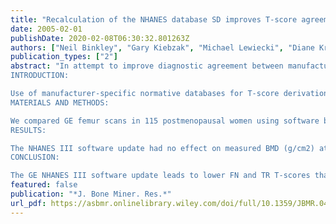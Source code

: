 ```yaml
---
title: "Recalculation of the NHANES database SD improves T-score agreement and reduces osteoporosis prevalence"
date: 2005-02-01
publishDate: 2020-02-08T06:30:32.801263Z
authors: ["Neil Binkley", "Gary Kiebzak", "Michael Lewiecki", "Diane Krueger", "Ronald Gangnon", "Paul Miller", "John Shepherd", "Marc Drezner"]
publication_types: ["2"]
abstract: "In attempt to improve diagnostic agreement between manufacturers, a recent software update incorporated NHANES III data in GE Lunar densitometers. As a result, the femur neck and trochanter T-scores were lowered, and osteoporosis prevalence was increased. Use of a recalculated young-normal SD for the GE Lunar-adjusted NHANES III database improved diagnostic agreement and is recommended.
INTRODUCTION:

Use of manufacturer-specific normative databases for T-score derivation leads to discordance in T-score values and differences in diagnostic classification. To address this issue, the International Committee for Standards in Bone Measurement (ICSBM) recommended the NHANES III database for femur T-score derivation. Acquired on Hologic (Hol) instruments, this database requires conversion equations for application to other DXA systems. NHANES III total femur (TF) conversions for GE Lunar (GE) have previously been available, and femoral neck (FN) and trochanter (TR) equations were reported recently. Per the ICSBM recommendation, GE Lunar incorporated these values into their female database. This should produce T-score and diagnostic agreement between Hol and GE instruments; however, this has not been evaluated.
MATERIALS AND METHODS:

We compared GE femur scans in 115 postmenopausal women using software before and after the NHANES III software update. Subsequently, T-scores derived from femur scans obtained on GE and Hol densitometers were compared in a different group of 89 postmenopausal women.
RESULTS:

The NHANES III software update had no effect on measured BMD (g/cm2) at any femur region. However, because of changes in values used for T-score calculation (increase in the mean young-normal BMD at the FN and TR and a reduction in SD at the TR), the T-scores were lower (mean, 0.48 and 0.68, respectively) at the FN and TR using post-NHANES III software. Consequently, this update increased femur osteoporosis prevalence in these 115 women from 7.8% to 18.3%. Comparison of GE with Hol total proximal femur T-scores revealed a minimal difference (<0.1) and equal diagnoses of osteoporosis. FN and TR differences were larger, with mean GE T-scores lower than Hol (p < 0.001) by 0.17 and 0.50, respectively, thereby introducing osteoporosis diagnostic disagreement (13 [GE] versus 9 [Hol]). Our evaluation suggested that this disparity resulted from direct application of published NHANES III SDs at the FN and TR. As such, we applied the conversion formulae to the NHANES III published Hologic data and found the FN and TR SDs were greater than assumed by GE. Using our recalculated SD to derive T-scores reduced the mean GE/Hol T-score difference to 0.03 at the FN and 0.32 at the TR and resolved osteoporosis diagnostic disagreement.
CONCLUSION:

The GE NHANES III software update leads to lower FN and TR T-scores than obtained with Hol or prior GE software. Recalculation of the young-normal SD reduces this difference and is recommended. Clinicians are advised to avoid using the TR for diagnosis or, at a minimum, use caution when making treatment decisions based solely on T-score at this site."
featured: false
publication: "*J. Bone Miner. Res.*"
url_pdf: https://asbmr.onlinelibrary.wiley.com/doi/full/10.1359/JBMR.041115
---
```


